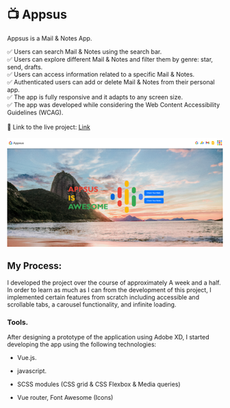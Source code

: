 ﻿# :tv: Appsus

Appsus is a Mail & Notes App.

✅ Users can search Mail & Notes using the search bar.  
✅ Users can explore different Mail & Notes and filter them by genre: star, send, drafts.  
✅ Users can access information related to a specific Mail & Notes.  
✅ Authenticated users can add or delete Mail & Notes from their personal app.  
✅ The app is fully responsive and it adapts to any screen size.  
✅ The app was developed while considering the Web Content Accessibility Guidelines (WCAG).  
<br/>
:link: Link to the live project: [Link](https://shonchassel.github.io/Appsus/#/)  
<br/>
<img src='assets/img/apsus.PNG'/>
<br/>

## My Process:

I developed the project over the course of approximately A week and a half. In order to learn as much as I can from the development of this project, I implemented certain features from scratch including accessible and scrollable tabs, a carousel functionality, and infinite loading.

### Tools.

After designing a prototype of the application using Adobe XD, I started developing the app using the following technologies:

- Vue.js. 
- javascript.

- SCSS modules (CSS grid & CSS Flexbox & Media queries)
- Vue router, Font Awesome (Icons)


